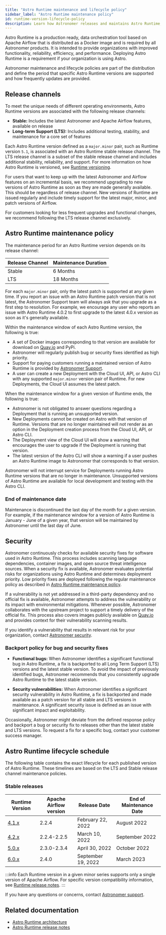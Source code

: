```yaml
---
title: "Astro Runtime maintenance and lifecycle policy"
sidebar_label: "Astro Runtime maintenance policy"
id: runtime-version-lifecycle-policy
description: Learn how Astronomer releases and maintains Astro Runtime, the core component that powers a differentiated Apache Airflow experience on Astro.
---
```


Astro Runtime is a production ready, data orchestration tool based on Apache Airflow that is distributed as a Docker image and is required by all Astronomer products. It is intended to provide organizations with improved functionality, reliability, efficiency, and performance. Deploying Astro Runtime is a requirement if your organization is using Astro.

Astronomer maintenance and lifecycle policies are part of the distribution and define the period that specific Astro Runtime versions are supported and how frequently updates are provided.

## Release channels

To meet the unique needs of different operating environments, Astro Runtime versions are associated with the following release channels:

- **Stable:** Includes the latest Astronomer and Apache Airflow features, available on release
- **Long-term Support (LTS):** Includes additional testing, stability, and maintenance for a core set of features

Each Astro Runtime version defined as a `major.minor` pair, such as Runtime version `5.1`, is associated with an Astro Runtime stable release channel. The LTS release channel is a subset of the stable release channel and includes additional stability, reliability, and support. For more information on how Astro Runtime is versioned, see [Runtime versioning](runtime-image-architecture.md#runtime-versioning).

For users that want to keep up with the latest Astronomer and Airflow features on an incremental basis, we recommend upgrading to new versions of Astro Runtime as soon as they are made generally available. This should be regardless of release channel. New versions of Runtime are issued regularly and include timely support for the latest major, minor, and patch versions of Airflow.

For customers looking for less frequent upgrades and functional changes, we recommend following the LTS release channel exclusively.

## Astro Runtime maintenance policy

The maintenance period for an Astro Runtime version depends on its release channel:

| Release Channel | Maintenance Duration |
| --------------- | -------------------- |
| Stable          | 6 Months             |
| LTS             | 18 Months            |

For each `major.minor` pair, only the latest patch is supported at any given time. If you report an issue with an Astro Runtime patch version that is not latest, the Astronomer Support team will always ask that you upgrade as a first step to resolution. For example, we encourage any user who reports an issue with Astro Runtime 4.0.2 to first upgrade to the latest 4.0.x version as soon as it's generally available.

Within the maintenance window of each Astro Runtime version, the following is true:

- A set of Docker images corresponding to that version are available for download on [Quay.io](https://quay.io/repository/astronomer/astro-runtime?tab=tags) and PyPi.
- Astronomer will regularly publish bug or security fixes identified as high priority.
- Support for paying customers running a maintained version of Astro Runtime is provided by [Astronomer Support](https://cloud.astronomer.io/support).
- A user can create a new Deployment with the Cloud UI, API, or Astro CLI with any supported `major.minor` version pair of Runtime. For new Deployments, the Cloud UI assumes the latest patch.

When the maintenance window for a given version of Runtime ends, the following is true:

- Astronomer is not obligated to answer questions regarding a Deployment that is running an unsupported version.
- New Deployments cannot be created on Astro with that version of Runtime. Versions that are no longer maintained will not render as an option in the Deployment creation process from the Cloud UI, API, or Astro CLI.
- The Deployment view of the Cloud UI will show a warning that encourages the user to upgrade if the Deployment is running that version.
- The latest version of the Astro CLI will show a warning if a user pushes an Astro Runtime image to Astronomer that corresponds to that version.

Astronomer will not interrupt service for Deployments running Astro Runtime versions that are no longer in maintenance. Unsupported versions of Astro Runtime are available for local development and testing with the Astro CLI.

### End of maintenance date

Maintenance is discontinued the last day of the month for a given version. For example, if the maintenance window for a version of Astro Runtime is January - June of a given year, that version will be maintained by Astronomer until the last day of June.

## Security

Astronomer continuously checks for available security fixes for software used in Astro Runtime. This process includes scanning language dependencies, container images, and open source threat intelligence sources. When a security fix is available, Astronomer evaluates potential risks for organizations using Astro Runtime and determines deployment priority. Low priority fixes are deployed following the regular maintenance policy as described in [Astro Runtime maintenance policy](runtime-version-lifecycle-policy.md#astro-runtime-maintenance-policy).

If a vulnerability is not yet addressed in a third-party dependency and no official fix is available, Astronomer attempts to address the vulnerability or its impact with environmental mitigations. Whenever possible, Astronomer collaborates with the upstream project to support a timely delivery of the official fix. This process also covers images publicly available on [Quay.io](https://quay.io/repository/astronomer/astro-runtime?tab=tags) and provides context for their vulnerability scanning results.

If you identify a vulnerability that results in relevant risk for your organization, contact [Astronomer security](mailto:security@astronomer.io).

### Backport policy for bug and security fixes

- **Functional bugs:** When Astronomer identifies a significant functional bug in Astro Runtime, a fix is backported to all Long Term Support (LTS) versions and the latest stable version. To avoid the impact of previously identified bugs, Astronomer recommends that you consistently upgrade Astro Runtime to the latest stable version.

- **Security vulnerabilities:** When Astronomer identifies a significant security vulnerability in Astro Runtime, a fix is backported and made available as a patch version for all stable and LTS versions in maintenance. A significant security issue is defined as an issue with significant impact and exploitability.

Occasionally, Astronomer might deviate from the defined response policy and backport a bug or security fix to releases other than the latest stable and LTS versions. To request a fix for a specific bug, contact your customer success manager.

## Astro Runtime lifecycle schedule

<!--- Version-specific -->

The following table contains the exact lifecycle for each published version of Astro Runtime. These timelines are based on the LTS and Stable release channel maintenance policies.

### Stable releases

| Runtime Version                                     | Apache Airflow version | Release Date      | End of Maintenance Date |
| --------------------------------------------------- | ---------------------- | ----------------- | ----------------------- |
| [4.1.x](runtime-release-notes.md#astro-runtime-410) | 2.2.4                  | February 22, 2022 | August 2022             |
| [4.2.x](runtime-release-notes.md#astro-runtime-420) | 2.2.4-2.2.5            | March 10, 2022    | September 2022          |
| [5.0.x](runtime-release-notes.md#astro-runtime-500) | 2.3.0-2.3.4            | April 30, 2022    | October 2022            |
| [6.0.x](runtime-release-notes.md#astro-runtime-600) | 2.4.0           | September 19, 2022    | March 2023            |

:::info
Each Runtime version in a given minor series supports only a single version of Apache Airflow. For specific version compatibility information, see [Runtime release notes](runtime-release-notes.md).
:::

If you have any questions or concerns, contact [Astronomer support](https://cloud.astronomer.io/support).

## Related documentation

- [Astro Runtime architecture](runtime-image-architecture.md)
- [Astro Runtime release notes](runtime-release-notes.md)
